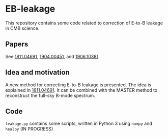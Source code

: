 # EB-leakage

This repository contains some code related to correction of E-to-B leakage in CMB science.

## Papers

See [1811.04691](https://arxiv.org/abs/1811.04691), [1904.00451](https://arxiv.org/abs/1904.00451), and [1906.10381](https://arxiv.org/abs/1906.10381).

## Idea and motivation

A new method for correcting E-to-B leakage is presented. The idea is explained in [1811.04691](https://arxiv.org/abs/1811.04691). 
It can be combined with the MASTER method to reconstruct the full-sky B-mode spectrum.

## Code 

`leakage.py` contains some scripts, written in Python 3 using `numpy` and `healpy` (IN PROGRESS)
